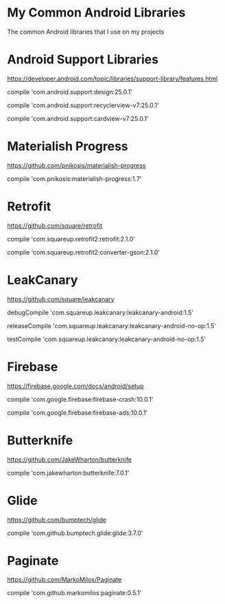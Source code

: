 # My Common Android Libraries
The common Android libraries that I use on my projects

# Android Support Libraries

https://developer.android.com/topic/libraries/support-library/features.html

compile 'com.android.support:design:25.0.1'

compile 'com.android.support:recyclerview-v7:25.0.1'

compile 'com.android.support:cardview-v7:25.0.1'

# Materialish Progress

https://github.com/pnikosis/materialish-progress

compile 'com.pnikosis:materialish-progress:1.7'

# Retrofit

https://github.com/square/retrofit

compile 'com.squareup.retrofit2:retrofit:2.1.0'

compile 'com.squareup.retrofit2:converter-gson:2.1.0'

# LeakCanary

https://github.com/square/leakcanary

debugCompile 'com.squareup.leakcanary:leakcanary-android:1.5'

releaseCompile 'com.squareup.leakcanary:leakcanary-android-no-op:1.5'

testCompile 'com.squareup.leakcanary:leakcanary-android-no-op:1.5'

# Firebase

https://firebase.google.com/docs/android/setup

compile 'com.google.firebase:firebase-crash:10.0.1'

compile 'com.google.firebase:firebase-ads:10.0.1'

# Butterknife

https://github.com/JakeWharton/butterknife

compile 'com.jakewharton:butterknife:7.0.1'

# Glide

https://github.com/bumptech/glide

compile 'com.github.bumptech.glide:glide:3.7.0'

# Paginate

https://github.com/MarkoMilos/Paginate

compile 'com.github.markomilos:paginate:0.5.1'

